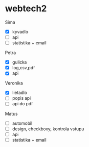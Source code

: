 # webtech2

Sima
- [x] kyvadlo
- [ ] api
- [ ] statistika + email

Petra
- [x] gulicka 
- [x] log,csv,pdf 
- [x] api 

Veronika
- [x] lietadlo 
- [ ] popis api
- [ ] api do pdf

Matus
- [ ] automobil
- [ ] design, checkboxy, kontrola vstupu
- [ ] api
- [ ] statistika + email
